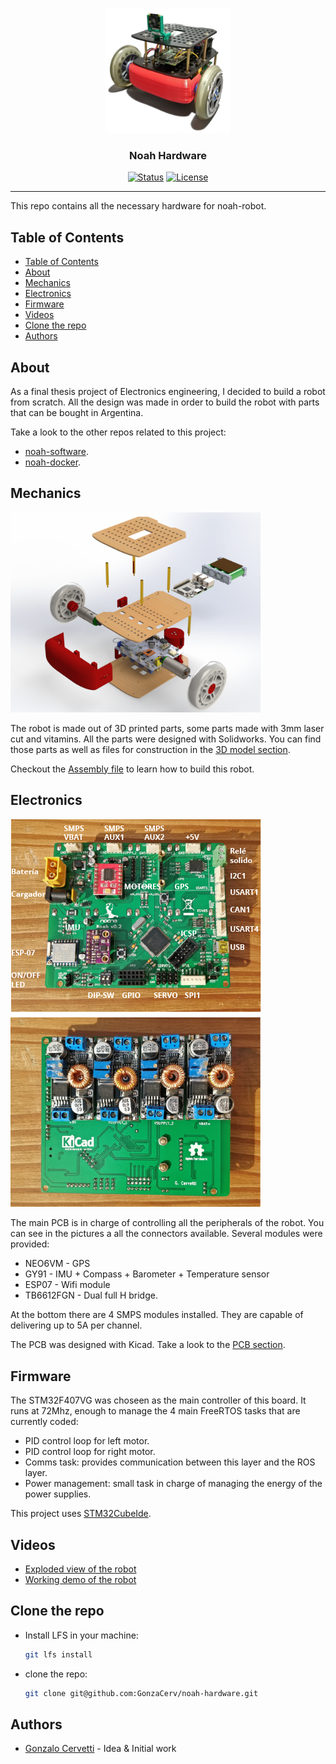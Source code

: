 <p align="center">
  <a href="" rel="noopener">
 <img width=200px height=200px src="./Doc/images/robot_no_bg.png" alt="Project logo"></a>
</p>

<h3 align="center">Noah Hardware</h3>

<div align="center">

[![Status](https://img.shields.io/badge/status-active-success.svg)]()
[![License](https://img.shields.io/badge/license-GPL_3.0-blue.svg)](/LICENSE)

</div>

---
This repo contains all the necessary hardware for noah-robot. 

## Table of Contents

- [Table of Contents](#table-of-contents)
- [About](#about)
- [Mechanics](#mechanics)
- [Electronics](#electronics)
- [Firmware](#firmware)
- [Videos](#videos)
- [Clone the repo](#clone-the-repo)
- [Authors](#authors)

## About

As a final thesis project of Electronics engineering, I decided to build a robot from scratch. All the design was made in order to build the robot with parts that can be bought in Argentina.

Take a look to the other repos related to this project:

- [noah-software](https://github.com/GonzaCerv/noah-software).
- [noah-docker](https://github.com/GonzaCerv/noah-docker).

## Mechanics

 <img width=400px src="Doc/images/Explode.png" alt="explode"></a>

The robot is made out of 3D printed parts, some parts made with 3mm laser cut and vitamins. All the parts were designed with Solidworks. You can find those parts as well as files for construction in the [3D model section](./noah-hardware\Doc\3D_model).

Checkout the [Assembly file](Doc/Assembly.md) to learn how to build this robot.

## Electronics

<img src="Doc/images/PCB_finished.png" alt="pcb_finished"></a>

The main PCB is in charge of controlling all the peripherals of the robot. You can see in the pictures a all the connectors available. Several modules were provided:

- NEO6VM - GPS
- GY91 - IMU + Compass + Barometer + Temperature sensor
- ESP07 - Wifi module
- TB6612FGN - Dual full H bridge.

At the bottom there are 4 SMPS modules installed. They are capable of delivering up to 5A per channel.

The PCB was designed with Kicad. Take a look to the [PCB section](./noah-hardware\Doc\PCB).

## Firmware

The STM32F407VG was choseen as the main controller of this board. It runs at 72Mhz, enough to manage the 4 main FreeRTOS tasks that are currently coded:

- PID control loop for left motor.
- PID control loop for right motor.
- Comms task: provides communication between this layer and the ROS layer.
- Power management: small task in charge of managing the energy of the power supplies.

This project uses [STM32CubeIde](https://www.st.com/en/development-tools/stm32cubeide.html).

## Videos

- [Exploded view of the robot](https://youtu.be/NDaXydzkYNs)
- [Working demo of the robot](https://youtu.be/hgb2TbaiBBA)

## Clone the repo

- Install LFS in your machine:
  
  ```bash
  git lfs install
  ```

- clone the repo:
  
  ```bash
  git clone git@github.com:GonzaCerv/noah-hardware.git
  ```

## Authors

- [Gonzalo Cervetti](https://github.com/GonzaCerv) - Idea & Initial work
